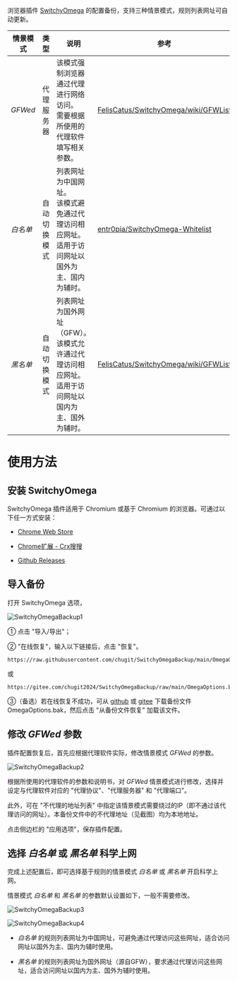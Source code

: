 浏览器插件 [SwitchyOmega](https://github.com/FelisCatus/SwitchyOmega "FelisCatus/SwitchyOmega") 的配置备份，支持三种情景模式，规则列表网址可自动更新。

| 情景模式 | 类型 | 说明 | 参考|
| - | - | - | - |
| *GFWed* | 代理服务器 | 该模式强制浏览器通过代理进行网络访问。<br> 需要根据所使用的代理软件填写相关参数。 | [FelisCatus/SwitchyOmega/wiki/GFWList](https://github.com/FelisCatus/SwitchyOmega/wiki/GFWList "FelisCatus/SwitchyOmega/wiki/GFWList") |
| *白名单* | 自动切换模式 | 列表网址为中国网址。<br> 该模式避免通过代理访问相应网址。<br> 适用于访问网址以国外为主、国内为辅时。 | [entr0pia/SwitchyOmega-Whitelist](https://github.com/entr0pia/SwitchyOmega-Whitelist "entr0pia/SwitchyOmega-Whitelist")                |
| *黑名单* | 自动切换模式 | 列表网址为国外网址（GFW）。<br> 该模式允许通过代理访问相应网址。<br> 适用于访问网址以国内为主、国外为辅时。 | [FelisCatus/SwitchyOmega/wiki/GFWList](https://github.com/FelisCatus/SwitchyOmega/wiki/GFWList "FelisCatus/SwitchyOmega/wiki/GFWList") |

# 使用方法

## 安装 SwitchyOmega

SwitchyOmega 插件适用于 Chromium 或基于 Chromium 的浏览器。可通过以下任一方式安装：

-   [Chrome Web Store](https://chrome.google.com/webstore/detail/proxy-switchyomega/padekgcemlokbadohgkifijomclgjgif "Proxy SwitchyOmega - Chrome Web Store")

-   [Chrome扩展 - Crx搜搜](https://www.crxsoso.com/webstore/detail/padekgcemlokbadohgkifijomclgjgif "Proxy SwitchyOmega | Chrome扩展 - Crx搜搜")

-   [Github Releases](https://github.com/FelisCatus/SwitchyOmega/releases "Releases · FelisCatus/SwitchyOmega")

## 导入备份

打开 SwitchyOmega 选项，

![SwitchyOmegaBackup1](https://github.com/chugit/SwitchyOmegaBackup/assets/156684016/d1db76fd-6564-4b8d-b29d-fac904297092)

① 点击 "导入/导出"；

② "在线恢复"，输入以下链接后，点击 "恢复"。

```         
https://raw.githubusercontent.com/chugit/SwitchyOmegaBackup/main/OmegaOptions.bak
```

或

```         
https://gitee.com/chugit2024/SwitchyOmegaBackup/raw/main/OmegaOptions.bak
```

③（备选）若在线恢复不成功，可从 [github](https://github.com/chugit/SwitchyOmegaBackup/blob/main/OmegaOptions.bak) 或 [gitee](https://gitee.com/chugit2024/SwitchyOmegaBackup/raw/main/OmegaOptions.bak) 下载备份文件 OmegaOptions.bak，然后点击 "从备份文件恢复" 加载该文件。

## 修改 *GFWed* 参数

插件配置恢复后，首先应根据代理软件实际，修改情景模式 *GFWed* 的参数。

![SwitchyOmegaBackup2](https://github.com/chugit/SwitchyOmegaBackup/assets/156684016/671e4502-b934-49b1-83a6-91f838e408cc)

根据所使用的代理软件的参数和说明书，对 *GFWed* 情景模式进行修改，选择并设定与代理软件对应的 "代理协议"、"代理服务器" 和 "代理端口"。

此外，可在 "不代理的地址列表" 中指定该情景模式需要绕过的IP（即不通过该代理访问的网址）。本备份文件中的不代理地址（见截图）均为本地地址。

点击侧边栏的 "应用选项"，保存插件配置。

## 选择 *白名单* 或 *黑名单* 科学上网

完成上述配置后，即可选择基于规则的情景模式 *白名单* 或 *黑名单* 开启科学上网。

情景模式 *白名单* 和 *黑名单* 的参数默认设置如下，一般不需要修改。

![SwitchyOmegaBackup3](https://github.com/chugit/SwitchyOmegaBackup/assets/156684016/fafb44c3-8f89-4da3-a9ad-26403c75ea83)

![SwitchyOmegaBackup4](https://github.com/chugit/SwitchyOmegaBackup/assets/156684016/325795c0-0661-4bbe-a1e8-f1ccd1ce07a2)

-   *白名单* 的规则列表网址为中国网址，可避免通过代理访问这些网址，适合访问网址以国外为主、国内为辅时使用。

-   *黑名单* 的规则列表网址为国外网址（源自GFW），要求通过代理访问这些网址，适合访问网址以国内为主、国外为辅时使用。
